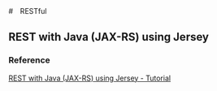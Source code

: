 #　RESTful

## REST with Java (JAX-RS) using Jersey   






### Reference
[REST with Java (JAX-RS) using Jersey - Tutorial](http://www.vogella.com/tutorials/REST/article.html)





